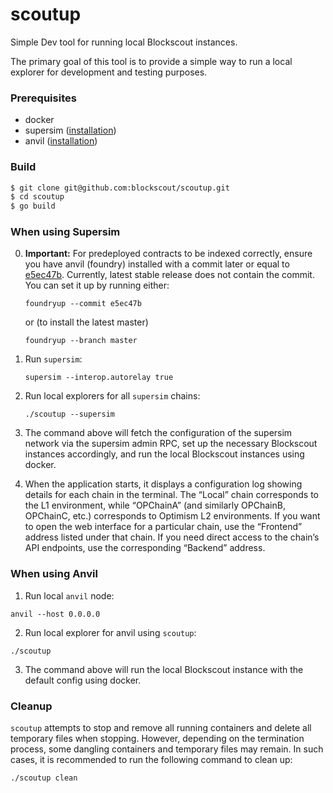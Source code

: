 # scoutup
Simple Dev tool for running local Blockscout instances.

The primary goal of this tool is to provide a simple way to run a local explorer for development and testing purposes.

### Prerequisites
* docker
* supersim ([installation](https://supersim.pages.dev/getting-started/installation))
* anvil ([installation](https://book.getfoundry.sh/getting-started/installation))

### Build
```bash
$ git clone git@github.com:blockscout/scoutup.git
$ cd scoutup
$ go build
```

### When using Supersim
0. **Important:** For predeployed contracts to be indexed correctly, 
   ensure you have anvil (foundry) installed with a commit later or equal to [e5ec47b](https://github.com/foundry-rs/foundry/commit/e5ec47b88208fdc48575359e0a5c44f85570ef63).
   Currently, latest stable release does not contain the commit. You can set it up by running either:
    ```
    foundryup --commit e5ec47b
    ```
   or (to install the latest master)
    ```
   foundryup --branch master
    ```

1. Run `supersim`:
   ```
   supersim --interop.autorelay true
   ```
2. Run local explorers for all `supersim` chains:
   ```
   ./scoutup --supersim
   ```
3. The command above will fetch the configuration of the supersim network via the supersim admin RPC, set up the necessary Blockscout instances accordingly, and run the local Blockscout instances using docker.
4. When the application starts, it displays a configuration log showing details for each chain in the terminal. The “Local” chain corresponds to the L1 environment, while “OPChainA” (and similarly OPChainB, OPChainC, etc.) corresponds to Optimism L2 environments. If you want to open the web interface for a particular chain, use the “Frontend” address listed under that chain. If you need direct access to the chain’s API endpoints, use the corresponding “Backend” address.    


### When using Anvil
1. Run local `anvil` node:
```
anvil --host 0.0.0.0
```
2. Run local explorer for anvil using `scoutup`:
```
./scoutup
```
3. The command above will run the local Blockscout instance with the default config using docker.


### Cleanup
`scoutup` attempts to stop and remove all running containers and delete all temporary files when stopping. However, depending on the termination process, some dangling containers and temporary files may remain. In such cases, it is recommended to run the following command to clean up:
```
./scoutup clean
```
